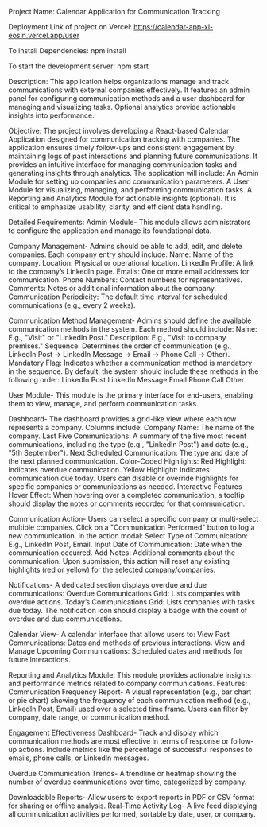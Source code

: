 Project Name:
Calendar Application for Communication Tracking

Deployment Link of project on Vercel:
https://calendar-app-xi-eosin.vercel.app/user

To install Dependencies:
npm install

To start the development server:
npm start

Description:
This application helps organizations manage and track communications with external companies effectively. It features an admin panel for configuring communication methods and a user dashboard for managing and 
visualizing tasks. Optional analytics provide actionable insights into performance.

Objective:
The project involves developing a React-based Calendar Application designed for communication tracking with companies. The application ensures timely follow-ups and consistent engagement by maintaining logs of
past interactions and planning future communications. It provides an intuitive interface for managing communication tasks and generating insights through analytics.
The application will include:
An Admin Module for setting up companies and communication parameters.
A User Module for visualizing, managing, and performing communication tasks.
A Reporting and Analytics Module for actionable insights (optional).
It is critical to emphasize usability, clarity, and efficient data handling.

Detailed Requirements:
Admin Module-
This module allows administrators to configure the application and manage its foundational data.

Company Management-
Admins should be able to add, edit, and delete companies. Each company entry should include:
Name: Name of the company.
Location: Physical or operational location.
LinkedIn Profile: A link to the company’s LinkedIn page.
Emails: One or more email addresses for communication.
Phone Numbers: Contact numbers for representatives.
Comments: Notes or additional information about the company.
Communication Periodicity: The default time interval for scheduled communications (e.g., every 2 weeks).

Communication Method Management-
Admins should define the available communication methods in the system. Each method should include:
Name: E.g., "Visit" or "LinkedIn Post."
Description: E.g., "Visit to company premises."
Sequence: Determines the order of communication (e.g., LinkedIn Post → LinkedIn Message → Email → Phone Call → Other).
Mandatory Flag: Indicates whether a communication method is mandatory in the sequence.
By default, the system should include these methods in the following order:
LinkedIn Post
LinkedIn Message
Email
Phone Call
Other

User Module-
This module is the primary interface for end-users, enabling them to view, manage, and perform communication tasks.

Dashboard-
The dashboard provides a grid-like view where each row represents a company. Columns include:
Company Name: The name of the company.
Last Five Communications: A summary of the five most recent communications, including the type (e.g., "LinkedIn Post") and date (e.g., "5th September").
Next Scheduled Communication: The type and date of the next planned communication.
Color-Coded Highlights:
Red Highlight: Indicates overdue communication.
Yellow Highlight: Indicates communication due today.
Users can disable or override highlights for specific companies or communications as needed.
Interactive Features
Hover Effect: When hovering over a completed communication, a tooltip should display the notes or comments recorded for that communication.

Communication Action-
Users can select a specific company or multi-select multiple companies.
Click on a "Communication Performed" button to log a new communication. 
In the action modal: 
Select Type of Communication: E.g., LinkedIn Post, Email.
Input Date of Communication: Date when the communication occurred.
Add Notes: Additional comments about the communication.
Upon submission, this action will reset any existing highlights (red or yellow) for the selected company/companies.

Notifications-
A dedicated section displays overdue and due communications:
Overdue Communications Grid: Lists companies with overdue actions.
Today’s Communications Grid: Lists companies with tasks due today.
The notification icon should display a badge with the count of overdue and due communications.

Calendar View-
A calendar interface that allows users to:
View Past Communications: Dates and methods of previous interactions.
View and Manage Upcoming Communications: Scheduled dates and methods for future interactions.

Reporting and Analytics Module:
This module provides actionable insights and performance metrics related to company communications.
Features:
Communication Frequency Report-
A visual representation (e.g., bar chart or pie chart) showing the frequency of each communication method (e.g., LinkedIn Post, Email) used over a selected time frame.
Users can filter by company, date range, or communication method.

Engagement Effectiveness Dashboard-
Track and display which communication methods are most effective in terms of response or follow-up actions.
Include metrics like the percentage of successful responses to emails, phone calls, or LinkedIn messages.

Overdue Communication Trends-
A trendline or heatmap showing the number of overdue communications over time, categorized by company.

Downloadable Reports-
Allow users to export reports in PDF or CSV format for sharing or offline analysis.
Real-Time Activity Log-
A live feed displaying all communication activities performed, sortable by date, user, or company.





